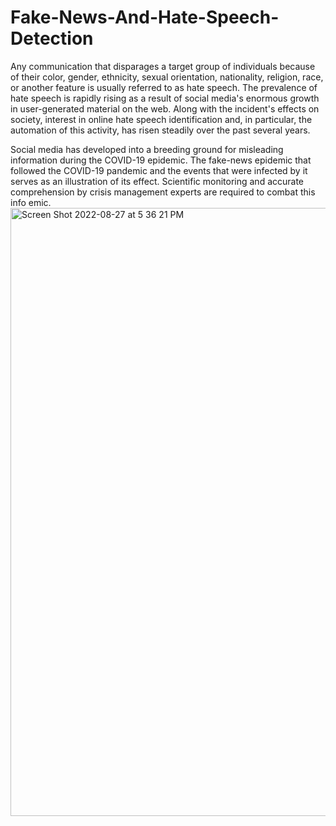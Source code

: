 # Fake-News-And-Hate-Speech-Detection
Any communication that disparages a target group of individuals because of their color, gender, ethnicity, sexual orientation, nationality, religion, race, or another feature is usually referred to as hate speech. The prevalence of hate speech is rapidly rising as a result of social media's enormous growth in user-generated material on the web. Along with the incident's effects on society, interest in online hate speech identification and, in particular, the automation of this activity, has risen steadily over the past several years.

Social media has developed into a breeding ground for misleading information during the COVID-19 epidemic. The fake-news epidemic that followed the COVID-19 pandemic and the events that were infected by it serves as an illustration of its effect. Scientific monitoring and accurate comprehension by crisis management experts are required to combat this info emic. 
<img width="973" alt="Screen Shot 2022-08-27 at 5 36 21 PM" src="https://user-images.githubusercontent.com/84806846/187569542-63f1db49-c522-469f-aab6-8821dd9fc95f.png">

